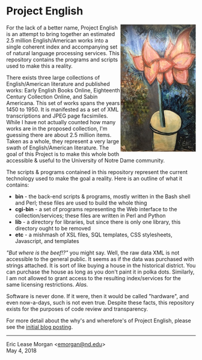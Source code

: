 Project English
===============

<img style="float: right;" src="./etc/eye-candy.jpg">For the lack of a better name, Project English is an attempt to bring together an estimated 2.5 million English/American works into a single coherent index and accompanying set of natural language processing services. This repository contains the programs and scripts used to make this a reality.

There exists three large collections of English/American literature and published works: Early English Books Online, Eighteenth Century Collection Online, and Sabin Americana. This set of works spans the years 1450 to 1950. It is manifested as a set of XML transcriptions and JPEG page facsimiles. While I have not actually counted how many works are in the proposed collection, I'm guessing there are about 2.5 million items. Taken as a whole, they represent a very large swath of English/American literature. The goal of this Project is to make this whole both accessible & useful to the University of Notre Dame community.

The scripts & programs contained in this repository represent the current technology used to make the goal a reality. Here is an outline of what it contains:

  * __bin__ - the back-end scripts & programs, mostly written in the Bash shell and Perl; these files are used to build the whole thing
  * __cgi-bin__ - a set of programs representing the Web interface to the collection/services; these files are written in Perl and Python
  * __lib__ - a directory for libraries, but since there is only one library, this directory ought to be removed
  * __etc__ - a mishmash of XSL files, SQL templates, CSS stylesheets, Javascript, and templates

_"But where is the beef!?"_ you might say. Well, the raw data XML is not accessible to the general public. It seems as if the data was purchased with strings attached. It is sort of like buying a house in the historical district. You can purchase the house as long as you don't paint it in polka dots. Similarly, I am not allowed to grant access to the resulting index/services for the same licensing restrictions. _Alas._

Software is never done. If it were, then it would be called "hardware", and even now-a-days, such is not even true. Despite these facts, this repository exists for the purposes of code review and transparency. 

For more detail about the why's and wherefore's of Project English, please see the [initial blog posting](http://sites.nd.edu/emorgan/2018/04/project-english/).

---
Eric Lease Morgan \<<emorgan@nd.edu>\>  
May 4, 2018